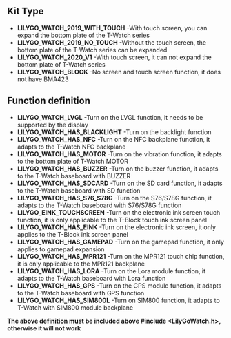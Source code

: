 ## Kit Type

- **LILYGO_WATCH_2019_WITH_TOUCH**
    -With touch screen, you can expand the bottom plate of the T-Watch series
- **LILYGO_WATCH_2019_NO_TOUCH**
    -Without the touch screen, the bottom plate of the T-Watch series can be expanded
- **LILYGO_WATCH_2020_V1**
    -With touch screen, it can not expand the bottom plate of T-Watch series
- **LILYGO_WATCH_BLOCK**
    -No screen and touch screen function, it does not have BMA423

## Function definition
- **LILYGO_WATCH_LVGL**
    -Turn on the LVGL function, it needs to be supported by the display
- **LILYGO_WATCH_HAS_BLACKLIGHT**
    -Turn on the backlight function
- **LILYGO_WATCH_HAS_NFC**
    -Turn on the NFC backplane function, it adapts to the T-Watch NFC backplane
- **LILYGO_WATCH_HAS_MOTOR**
    -Turn on the vibration function, it adapts to the bottom plate of T-Watch MOTOR
- **LILYGO_WATCH_HAS_BUZZER**
    -Turn on the buzzer function, it adapts to the T-Watch baseboard with BUZZER
- **LILYGO_WATCH_HAS_SDCARD**
    -Turn on the SD card function, it adapts to the T-Watch baseboard with SD function
- **LILYGO_WATCH_HAS_S76_S78G**
    -Turn on the S76/S78G function, it adapts to the T-Watch baseboard with S76/S78G function
- **LILYGO_EINK_TOUCHSCREEN**
    -Turn on the electronic ink screen touch function, it is only applicable to the T-Block touch ink screen panel
- **LILYGO_WATCH_HAS_EINK**
    -Turn on the electronic ink screen, it only applies to the T-Block ink screen panel
- **LILYGO_WATCH_HAS_GAMEPAD**
    -Turn on the gamepad function, it only applies to gamepad expansion
- **LILYGO_WATCH_HAS_MPR121**
    -Turn on the MPR121 touch chip function, it is only applicable to the MPR121 backplane
- **LILYGO_WATCH_HAS_LORA**
    -Turn on the Lora module function, it adapts to the T-Watch baseboard with Lora function
- **LILYGO_WATCH_HAS_GPS**
    -Turn on the GPS module function, it adapts to the T-Watch baseboard with GPS function
- **LILYGO_WATCH_HAS_SIM800L**
    -Turn on SIM800 function, it adapts to T-Watch with SIM800 module backplane


**The above definition must be included above #include <LilyGoWatch.h>, otherwise it will not work**